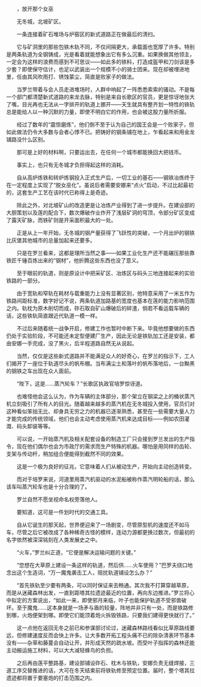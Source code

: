　　，放开那个女巫

　　无冬城，北坡矿区。

　　一条连接着矿石堆场与炉窑区的新式道路正在做最后的清扫。

　　它与矿洞里的那些包铁木轨不同，不仅间隔更大，承载面也宽厚了许多。特别是两条轨道为全钢铸成，光是看着就能想象出它有多么沉重。如果换做其他领主，一定会为这样的浪费而感到不可思议——如此多的铁料，打造成盔甲和刀剑该是多少套？即使保守估计，也足以武装出一个规模不小的骑士团来。现在却被埋进地里，任由其风吹雨打、锈蚀蒙尘，简直是败家子的做法。

　　当罗兰带着与会人员走进堆场时，人群中响起了一阵悉悉索索的骚动。不是每一个部门都清楚新式道路的来龙去脉，特别是来自长歌区的官员，更是惊讶地张大了嘴，目光再也无法从一字排开的轨道上挪开——天生就具有整齐划一特性的铁轨总是能给人以一种沉默的力量，即使不明白它的作用，也会被这股力量所折服。

　　经过了数年的“震惊磨炼”，他们倒不至于认为自己的国王会是一个败家子，但如此做法仍令大多数与会者心悸不已。把铸好的钢条铺在地上，乍看起来和用金龙铺路没什么区别。

　　那可是上好的材料啊，只要运出去，在任何一个城市都能换回大把钱币。

　　事实上，也只有无冬城才负担得起这样的消耗。

　　自从高炉炼铁和转炉炼钢投入正式生产后，一切工业的基石——钢铁冶炼终于在一定程度上实现了“脱女巫化”。虽说后者需要安娜来“点火”启动，不过比起最初的，这套生产工艺在该时代已称得上是奇迹。

　　除此之外，对北坡矿山的改造更是让冶炼产业得到了进一步提升。在建设部的大胆策划以及莲的配合下，数次爆破作业炸开了浅层矿洞的穹顶，令部分矿区变成了露天矿脉，而铁矿则是开采面积最大的一处。

　　正是从上一年开始，无冬城的钢产量获得了飞跃性的突破，一个月出炉的钢铁比灰堡其他城市的总量加起来还要多。

　　只是在罗兰看来，这都是理所当然之事——如果工业化生产还不能碾压那些靠铁匠千锤百炼出来的“钢材”，他折腾这些东西也没了意义。

　　至于眼前的轨道，则是原设计中把采矿区、冶炼区与码头三地连接起来的实验铁路的一部分。

　　由于宽轨和窄轨在耗材与载重能力上没有显著区别，他特意采用了一米五作为铁路间距标准，数字好记不说，两条轨道加路基的宽度也基本在莲的能力影响范围之内。轨枕为原木削切而成，砟石取自矿山爆破后的碎渣，倘若不看运载车辆的话，这些铁轨简直跟近代轨道一模一样。

　　不过后来随着统一战争开启，修建工作也暂时中断下来。毕竟他想要做的东西仍处于实验阶段，不可能还未定型便建厂生产，因此无论是铁轨加工还是安装，都由安娜一手完成，没了黑火，后半程道路自然无从说起。

　　当然，仅仅是这些新式道路并不能满足众人的好奇心，在罗兰的指示下，工人们揭开了一座位于轨道尽头的帆布棚。当布满尘土和落叶的帆布落地后，一台黝黑的钢铁之车出现在众人面前。

　　“陛下，这是……蒸汽轮车？”长歌区执政官培罗惊讶道。

　　也难怪他会这么认为，作为车辆的主体部分，那个架立在钢梁之上的桶状蒸汽机立刻吸引了所有人的目光。随着越来越多的蒸汽机在无冬城投入使用，官员们对这种看似笨拙无比、却身具无穷之力的机器已逐渐熟悉，甚至在一些需要大量人力才能完成的传统领域，他们也会主动考虑使用蒸汽机来达成目标——例如农田灌溉、码头卸装等等。

　　可以说，一开始蒸汽机及相关配套设备的制造工厂只会接到罗兰发出的生产指令，现在他们偶尔也会为市政厅的需求而生产特殊的机器。哪怕是用同样的齿轮、支架与传动杆，稍加组合便能得到截然不同的效果。

　　这是一个极为良好的征兆，它意味着人们从被动生产，开始向主动创造转变。

　　而对于培罗来说，河道里用蒸汽机驱动的水泥船被称作蒸汽明轮船的话，那么该车叫蒸汽轮车也是十分合理的了。

　　罗兰自然不愿坐视命名权旁落他人。

　　要知道，这可是一件划时代的交通工具。

　　自从它诞生的那天起，世界便迎来了一场剧变，尽管原型机的速度还不如马车，尽管之后它被改成了各种稀奇古怪的模样，连动力源都更换过数次，但最初的名字依然被深深铭刻在人类发展史之中。

　　“火车，”罗兰纠正道，“它便是解决运输问题的关键。”

　　“您想在大草原上建设一条这样的轨道，然后供……火车使用？”巴罗夫绕口地念出这个生造词，“万一魔鬼袭击工人，阻扰轨道铺设怎么办？”

　　“首先铁轨至少要有两条，可以同时保证来去畅通。其次我不打算穿越草原，而是从迷藏森林出发，一直到距塔其拉遗迹最近的位置，再向东边推进。”罗兰将心中拟定的方案说出，“如此一来，即使邪月来临，叶子也能保护轨道不受邪兽破坏。至于魔鬼……这本身就是一场矛与盾的较量，阵地并非只有一处，而是铁路修到哪，火炮便架到哪。即使它们能顶着炮火拆毁铁路，只要我们建得更快就行了。”

　　这一点他在返回无冬之前已和参谋部讨论过，迷藏森林路线看似比草原路线要远，但修建速度反而会快上许多。让大多数开拓工程头痛不已的除杂清表环节基本没有——杂草和藤蔓会自动让开，并形成天然的疏水坡。而受叶子指挥的森林还能主动搬运施工材料，可以大大减轻蜂鸟的负担。

　　之后再由莲平整路基，建设部铺设砟石、枕木与铁轨，安娜负责无缝焊接，三道工序交替推进的话，大可在冬天结束前将铁轨修至预定位置。届时，整个塔其拉遗迹都将置于要塞炮的打击范围之内。
